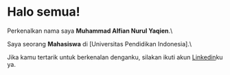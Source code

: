 # Halo semua! 

Perkenalkan nama saya **Muhammad Alfian Nurul Yaqien**.\

Saya seorang **Mahasiswa** di [Universitas Pendidikan Indonesia].\

Jika kamu tertarik untuk berkenalan denganku, silakan ikuti akun [Linkedin](https://www.linkedin.com/in/alfian-yaqien-b7a862148/)ku ya.
